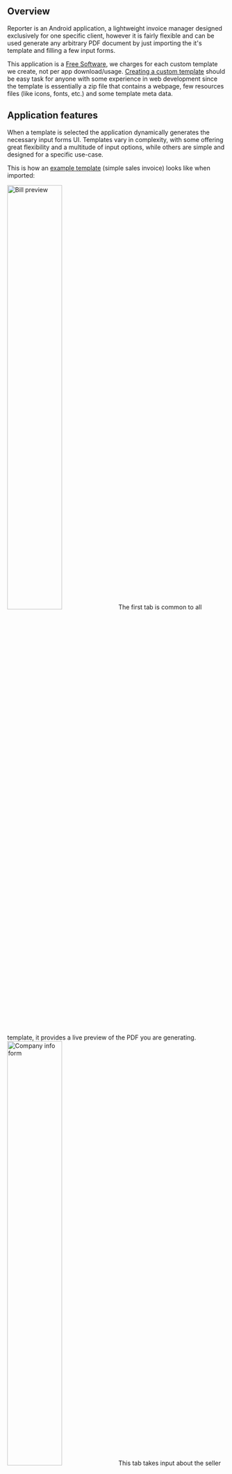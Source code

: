 ## Overview

Reporter is an Android application, a lightweight invoice manager designed exclusively for one specific client, however it is fairly flexible and can be used generate any arbitrary PDF document by just importing the it's template and filling a few input forms.

This application is a [Free Software](https://www.gnu.org/philosophy/free-sw.html), we charges for each custom template we create, not per app download/usage. [Creating a custom template](#creating-a-custom-template) should be easy task for anyone with some experience in web development since the template is essentially a zip file that contains a webpage, few resources files (like icons, fonts, etc.) and some template meta data.

## Application features

When a template is selected the application dynamically generates the necessary input forms UI. Templates vary in complexity, with some offering great flexibility and a multitude of input options, while others are simple and designed for a specific use-case.

This is how an [example template](https://drive.google.com/drive/folders/17v9MWlNCxS1AUNLK7ZxZLpSMLmRxgOyy?usp=drive_link) (simple sales invoice) looks like when imported:

<img src="docs/Bill_preview.jpg" alt="Bill preview" width="50%" height="auto" />
The first tab is common to all template, it provides a live preview of the PDF you are generating.

<img src="docs/Company_info_form.jpg" alt="Company info form" width="50%" height="auto" />
This tab takes input about the seller company, these info grouped together because it rarely changes from one PDF to another.

<img src="docs/Bill_info_form.jpg" alt="Bill info form" width="50%" height="auto" />
This form contains important information that are likely to change for every bill, like the "bill number", and "billing date", etc.

<img src="docs/Goods_list.jpg" alt="Goods list" width="50%" height="auto" />
This is the main input of the invoice, the list of products to be included in the bill.

<img src="docs/Bill_layout_settings.jpg" alt="Bill layout settings" width="50%" height="auto" />
This template have some basic layout settings that can be used to further customise the appearance of the generated PDF.

<img src="docs/App_settings.jpg" alt="App settings" width="50%" height="auto" />
The app itself has a simple settings page where you can change the Look and feel of the whole app.

## Implementation details

The whole app is written in Kotlin using [Jetpack Compose](https://developer.android.com/jetpack/compose) with the modern [Material 3 design](https://m3.material.io/).

Since this project is simple, I wanted to make it standalone and easy to build/fork, so instead of using some private utilities libraries I just copied the needed classes altogether to this repo.

## Building the application

To build the app, first create a [firebase](https://firebase.google.com/) project and download your `google-services.json` file and copy it to the root dir of the project, after that you can use Gradle wrapper: `gradlew` to build the project or just import it to an IDE like Android studio.

## Creating a custom template

This

## License

This project is licensed under the [GNU General Public License, Version 3](https://www.gnu.org/licenses/gpl-3.0.en.html) - see the [LICENSE](LICENSE.txt) file for details.

The GNU GPL v3 is a strong copyleft license that ensures anyone who receives a copy of your software also gets the source code and the same rights to use, modify, and distribute the software.

### Permissions

- You are free to use, modify, and distribute this software.
- You can distribute your own modified versions, but they must also be licensed under the GNU GPL v3.
- This license ensures that users have the same rights you received when using this software.

### Limitations

- You must make any modifications to the source code available under the same GNU GPL v3 license.
- If you distribute this software, you must provide the source code to recipients.
- This license is intended to protect users' freedom, so any restrictions on these freedoms are not allowed.

*For a full understanding of your rights and responsibilities, please refer to the [official license](https://www.gnu.org/licenses/gpl-3.0.en.html).*

## Contact Us

If you have any questions or inquiries about this project, please don't hesitate to contact the main developer at [youcef-debbah@hotmail.com](mailto:youcef-debbah@hotmail.com).